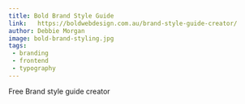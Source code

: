 ```yaml
---
title: Bold Brand Style Guide
link: 	https://boldwebdesign.com.au/brand-style-guide-creator/
author: Debbie Morgan
image: bold-brand-styling.jpg
tags:
 - branding
 - frontend
 - typography
---
```


Free Brand style guide creator
